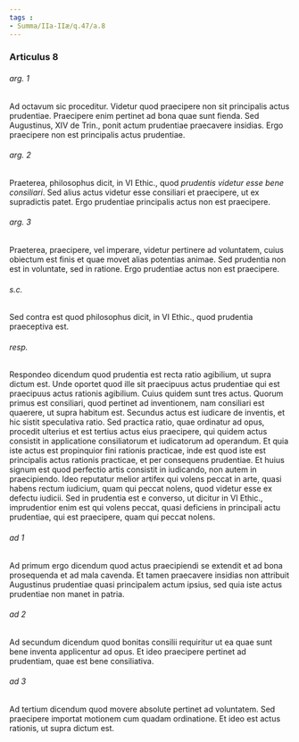 ```yaml
---
tags : 
- Summa/IIa-IIæ/q.47/a.8
---
```


### Articulus 8

###### arg. 1
Ad octavum sic proceditur. Videtur quod praecipere non sit principalis actus prudentiae. Praecipere enim pertinet ad bona quae sunt fienda. Sed Augustinus, XIV de Trin., ponit actum prudentiae praecavere insidias. Ergo praecipere non est principalis actus prudentiae.

###### arg. 2
Praeterea, philosophus dicit, in VI Ethic., quod *prudentis videtur esse bene consiliari*. Sed alius actus videtur esse consiliari et praecipere, ut ex supradictis patet. Ergo prudentiae principalis actus non est praecipere.

###### arg. 3
Praeterea, praecipere, vel imperare, videtur pertinere ad voluntatem, cuius obiectum est finis et quae movet alias potentias animae. Sed prudentia non est in voluntate, sed in ratione. Ergo prudentiae actus non est praecipere.

###### s.c.
Sed contra est quod philosophus dicit, in VI Ethic., quod prudentia praeceptiva est.

###### resp.
Respondeo dicendum quod prudentia est recta ratio agibilium, ut supra dictum est. Unde oportet quod ille sit praecipuus actus prudentiae qui est praecipuus actus rationis agibilium. Cuius quidem sunt tres actus. Quorum primus est consiliari, quod pertinet ad inventionem, nam consiliari est quaerere, ut supra habitum est. Secundus actus est iudicare de inventis, et hic sistit speculativa ratio. Sed practica ratio, quae ordinatur ad opus, procedit ulterius et est tertius actus eius praecipere, qui quidem actus consistit in applicatione consiliatorum et iudicatorum ad operandum. Et quia iste actus est propinquior fini rationis practicae, inde est quod iste est principalis actus rationis practicae, et per consequens prudentiae. Et huius signum est quod perfectio artis consistit in iudicando, non autem in praecipiendo. Ideo reputatur melior artifex qui volens peccat in arte, quasi habens rectum iudicium, quam qui peccat nolens, quod videtur esse ex defectu iudicii. Sed in prudentia est e converso, ut dicitur in VI Ethic., imprudentior enim est qui volens peccat, quasi deficiens in principali actu prudentiae, qui est praecipere, quam qui peccat nolens.

###### ad 1
Ad primum ergo dicendum quod actus praecipiendi se extendit et ad bona prosequenda et ad mala cavenda. Et tamen praecavere insidias non attribuit Augustinus prudentiae quasi principalem actum ipsius, sed quia iste actus prudentiae non manet in patria.

###### ad 2
Ad secundum dicendum quod bonitas consilii requiritur ut ea quae sunt bene inventa applicentur ad opus. Et ideo praecipere pertinet ad prudentiam, quae est bene consiliativa.

###### ad 3
Ad tertium dicendum quod movere absolute pertinet ad voluntatem. Sed praecipere importat motionem cum quadam ordinatione. Et ideo est actus rationis, ut supra dictum est.

